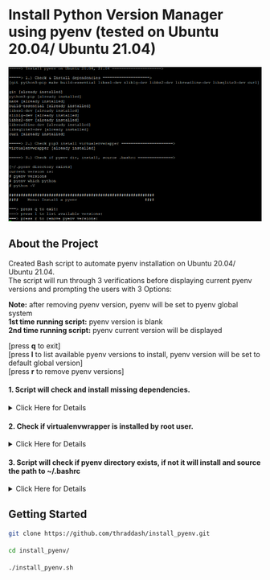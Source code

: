 # Install Python Version Manager using pyenv (tested on Ubuntu 20.04/ Ubuntu 21.04)

<img src="https://github.com/thraddash/install_pyenv/blob/master/mockup.png" width="800" title="Mockup">

## About the Project
Created Bash script to automate pyenv installation on Ubuntu 20.04/ Ubuntu 21.04.   
The script will run through 3 verifications before displaying current pyenv versions and prompting the users with 3 Options:   

**Note:** after removing pyenv version, pyenv will be set to pyenv global system  
**1st time running script:** pyenv version is blank  
**2nd time running script:** pyenv current version will be displayed  

[press **q** to exit]  
[press **l** to list available pyenv versions to install, pyenv version will be set to default global version]  
[press **r** to remove pyenv versions]  


#### 1. Script will check and install missing dependencies. 
<details>
  <summary>Click Here for Details</summary>
  
  loop through pkg string containing dependencies and check if dependencies have been installed
  ```
  pkg="git python3-pip make build-essential libssl-dev zlib1g-dev libbz2-dev libreadline-dev libsqlite3-dev curl"
  for i in $pkg; do
    if [ $(dpkg-query -W -f='${Status}' $i 2>&1 | grep -c "ok installed") -eq 1 ]; then
      echo "$i [already installed]"
    elif [ $(dpkg-query -W -f='${Status}' $i 2>&1 | grep -c "ok installed") -eq 0 ]; then
      echo "$i [installing $i...]"
      sudo apt-get install $i  > /dev/null
    fi
  done
  ```
  
  alternative cmdline to install dependencies  
  ```
  sudo apt-get install git python3-pip make build-essential libssl-dev zlib1g-dev libbz2-dev libreadline-dev libsqlite3-dev curl
  ```
  
</details>  

#### 2. Check if virtualenvwrapper is installed by root user. 
<details>
  <summary>Click Here for Details</summary>
  
  ```
  if [[ $(sudo pip3 list |grep virtualenvwrapper | wc -l) -eq 0 ]]; then 
    echo virtualenvwrapper [installing virutualenvwrapper...] 
    sudo pip3 install virtualenvwrapper > /dev/null
    echo
  elif [[ $(sudo pip3 list |grep virtualenvwrapper | wc -l) -eq 1 ]]; then 
    echo virtualenvwrapper [already installed] 
    echo
  fi
  ```
</details>

#### 3. Script will check if pyenv directory exists, if not it will install and source the path to ~/.bashrc   
<details>
  <summary>Click Here for Details</summary>
  
  ```
  if [ -d ~/.pyenv/ ]; then 
    echo "[~/.pyenv directory exists]"
  else
    echo "git clone https://github.com/pyenv/pyenv.git ~/.pyenv"
    git clone https://github.com/pyenv/pyenv.git ~/.pyenv 
    echo 'export PYENV_ROOT="$HOME/.pyenv"' > ~/.bashrc
    echo 'export PATH="$PYENV_ROOT/bin:$PATH"' > ~/.bashrc
    echo -e 'if command -v pyenv 1>/dev/null 2>&1; then\n eval "$(pyenv init --path)"\nfi' >> ~/.bashrc
    source ~/.bashrc
    echo
  fi

  if [ ! -d ~/.pyenv/versions/ ]; then 
    echo "[Currently no pyenv version is installed]"
    echo
  else
    echo "current version is: `pyenv versions | grep "* [23]\.[6789]" | awk '{print $2}'`"
    echo "# pyenv versions"
    echo "# pyenv which python"
    echo "# python -V"
    echo
  fi 
  ```
</details>

## Getting Started 
```sh
git clone https://github.com/thraddash/install_pyenv.git

cd install_pyenv/

./install_pyenv.sh
```

